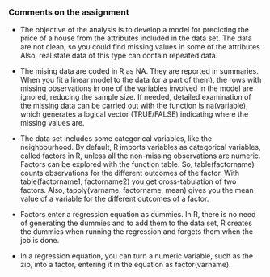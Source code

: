 ### Comments on the assignment

* The objective of the analysis is to develop a model for predicting the price of a house from the attributes included in the data set. The data are not clean, so you could find missing values in some of the attributes. Also, real state data of this type can contain repeated data.

* The mising data are coded in R as NA. They are reported in summaries. When you fit a linear model to the data (or a part of them), the rows with missing observations in one of the variables involved in the model are ignored, reducing the sample size. If needed, detailed examination of the missing data can be carried out with the function is.na(variable), which generates a logical vector (TRUE/FALSE) indicating where the missing values are. 

* The data set includes some categorical variables, like the neighbourhood. By default, R imports variables as categorical variables, called factors in R, unless all the non-missing observations are numeric. Factors can be explored with the function table. So, table(factorname) counts observations for the different outcomes of the factor. With table(factorname1, factorname2) you get cross-tabulation of two factors. Also, tapply(varname, factorname, mean) gives you the mean value of a variable for the different outcomes of a factor.

* Factors enter a regression equation as dummies. In R, there is no need of generating the dummies and to add them to the data set, R creates the dummies when running the regression and forgets them when the job is done.

* In a regression equation, you can turn a numeric variable, such as the zip, into a factor, entering it in the equation as factor(varname). 
